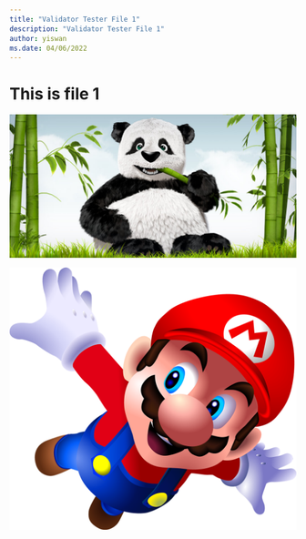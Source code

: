 ```yaml
---
title: "Validator Tester File 1"
description: "Validator Tester File 1"
author: yiswan
ms.date: 04/06/2022
---
```


# This is file 1

![panda](./images/panda.jpg)

![mario](./images/mario.png)